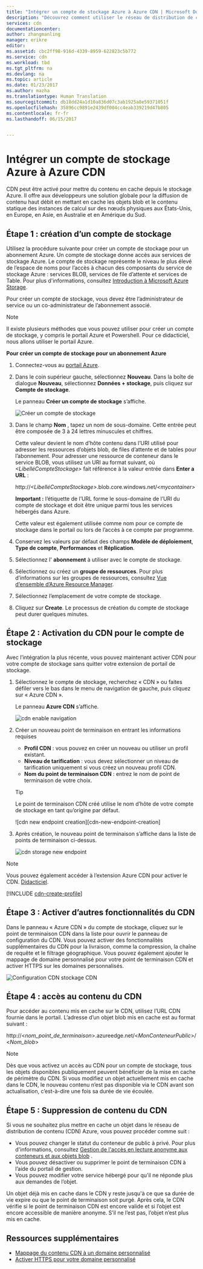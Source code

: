 ```yaml
---
title: "Intégrer un compte de stockage Azure à Azure CDN | Microsoft Docs"
description: "Découvrez comment utiliser le réseau de distribution de contenu (CDN) Azure pour diffuser du contenu haut débit en mettant en cache les objets blob à partir d’Azure Storage."
services: cdn
documentationcenter: 
author: zhangmanling
manager: erikre
editor: 
ms.assetid: cbc2ff98-916d-4339-8959-622823c5b772
ms.service: cdn
ms.workload: tbd
ms.tgt_pltfrm: na
ms.devlang: na
ms.topic: article
ms.date: 01/23/2017
ms.author: mazha
ms.translationtype: Human Translation
ms.sourcegitcommit: db18dd24a1d10a836d07c3ab1925a8e59371051f
ms.openlocfilehash: 35896cc9891e2439df004cc4eab339219d47b805
ms.contentlocale: fr-fr
ms.lasthandoff: 06/15/2017


---
```

# <a name="integrate-an-azure-storage-account-with-azure-cdn"></a>Intégrer un compte de stockage Azure à Azure CDN
CDN peut être activé pour mettre du contenu en cache depuis le stockage Azure. Il offre aux développeurs une solution globale pour la diffusion de contenu haut débit en mettant en cache les objets blob et le contenu statique des instances de calcul sur des nœuds physiques aux États-Unis, en Europe, en Asie, en Australie et en Amérique du Sud.

## <a name="step-1-create-a-storage-account"></a>Étape 1 : création d’un compte de stockage
Utilisez la procédure suivante pour créer un compte de stockage pour un abonnement Azure. Un compte de stockage donne accès aux services de stockage Azure. Le compte de stockage représente le niveau le plus élevé de l’espace de noms pour l’accès à chacun des composants du service de stockage Azure : services BLOB, services de file d’attente et services de Table. Pour plus d'informations, consultez [Introduction à Microsoft Azure Storage](../storage/storage-introduction.md).

Pour créer un compte de stockage, vous devez être l’administrateur de service ou un co-administrateur de l’abonnement associé.

> [!NOTE]
> Il existe plusieurs méthodes que vous pouvez utiliser pour créer un compte de stockage, y compris le portail Azure et Powershell.  Pour ce didacticiel, nous allons utiliser le portail Azure.  
> 
> 

**Pour créer un compte de stockage pour un abonnement Azure**

1. Connectez-vous au [portail Azure](https://portal.azure.com).
2. Dans le coin supérieur gauche, sélectionnez **Nouveau**. Dans la boîte de dialogue **Nouveau**, sélectionnez **Données + stockage**, puis cliquez sur **Compte de stockage**.
    
    Le panneau **Créer un compte de stockage** s’affiche.   

    ![Créer un compte de stockage][create-new-storage-account]  

3. Dans le champ **Nom** , tapez un nom de sous-domaine. Cette entrée peut être composée de 3 à 24 lettres minuscules et chiffres.
   
    Cette valeur devient le nom d’hôte contenu dans l’URI utilisé pour adresser les ressources d’objets blob, de files d’attente et de tables pour l’abonnement. Pour adresser une ressource de conteneur dans le service BLOB, vous utilisez un URI au format suivant, où *&lt;LibelléCompteStockage&gt;* fait référence à la valeur entrée dans **Enter a URL** :
   
    http://*&lt;LibelléCompteStockage&gt;*.blob.core.windows.net/*&lt;mycontainer&gt;*
   
    **Important :** l’étiquette de l’URL forme le sous-domaine de l’URI du compte de stockage et doit être unique parmi tous les services hébergés dans Azure.
   
    Cette valeur est également utilisée comme nom pour ce compte de stockage dans le portail ou lors de l’accès à ce compte par programme.
4. Conservez les valeurs par défaut des champs **Modèle de déploiement**, **Type de compte**, **Performances** et **Réplication**. 
5. Sélectionnez l' **abonnement** à utiliser avec le compte de stockage.
6. Sélectionnez ou créez un **groupe de ressources**.  Pour plus d’informations sur les groupes de ressources, consultez [Vue d’ensemble d’Azure Resource Manager](../azure-resource-manager/resource-group-overview.md#resource-groups).
7. Sélectionnez l’emplacement de votre compte de stockage.
8. Cliquez sur **Create**. Le processus de création du compte de stockage peut durer quelques minutes.

## <a name="step-2-enable-cdn-for-the-storage-account"></a>Étape 2 : Activation du CDN pour le compte de stockage

Avec l’intégration la plus récente, vous pouvez maintenant activer CDN pour votre compte de stockage sans quitter votre extension de portail de stockage. 

1. Sélectionnez le compte de stockage, recherchez « CDN » ou faites défiler vers le bas dans le menu de navigation de gauche, puis cliquez sur « Azure CDN ».
    
    Le panneau **Azure CDN** s’affiche.

    ![cdn enable navigation][cdn-enable-navigation]
    
2. Créer un nouveau point de terminaison en entrant les informations requises
    - **Profil CDN** : vous pouvez en créer un nouveau ou utiliser un profil existant.
    - **Niveau de tarification** : vous devez sélectionner un niveau de tarification uniquement si vous créez un nouveau profil CDN.
    - **Nom du point de terminaison CDN** : entrez le nom de point de terminaison de votre choix.

    > [!TIP]
    > Le point de terminaison CDN créé utilise le nom d’hôte de votre compte de stockage en tant qu’origine par défaut.

    ![cdn new endpoint creation][cdn-new-endpoint-creation]

3. Après création, le nouveau point de terminaison s’affiche dans la liste de points de terminaison ci-dessus.

    ![cdn storage new endpoint][cdn-storage-new-endpoint]

> [!NOTE]
> Vous pouvez également accéder à l’extension Azure CDN pour activer le CDN. [Didacticiel](#Tutorial-cdn-create-profile).
> 
> 

[!INCLUDE [cdn-create-profile](../../includes/cdn-create-profile.md)]  

## <a name="step-3-enable-additional-cdn-features"></a>Étape 3 : Activer d’autres fonctionnalités du CDN

Dans le panneau « Azure CDN » du compte de stockage, cliquez sur le point de terminaison CDN dans la liste pour ouvrir le panneau de configuration du CDN. Vous pouvez activer des fonctionnalités supplémentaires du CDN pour la livraison, comme la compression, la chaîne de requête et le filtrage géographique. Vous pouvez également ajouter le mappage de domaine personnalisé pour votre point de terminaison CDN et activer HTTPS sur les domaines personnalisés.
    
![Configuration CDN stockage CDN][cdn-storage-cdn-configuration]

## <a name="step-4-access-cdn-content"></a>Étape 4 : accès au contenu du CDN
Pour accéder au contenu mis en cache sur le CDN, utilisez l’URL CDN fournie dans le portail. L’adresse d’un objet blob mis en cache est au format suivant :

http://<*nom_point_de_terminaison*\>.azureedge.net/<*MonConteneurPublic*\>/<*Nom_blob*\>

> [!NOTE]
> Dès que vous activez un accès au CDN pour un compte de stockage, tous les objets disponibles publiquement peuvent bénéficier de la mise en cache de périmètre du CDN. Si vous modifiez un objet actuellement mis en cache dans le CDN, le nouveau contenu n’est pas disponible via le CDN avant son actualisation, c’est-à-dire une fois sa durée de vie écoulée.
> 
> 

## <a name="step-5-remove-content-from-the-cdn"></a>Étape 5 : Suppression de contenu du CDN
Si vous ne souhaitez plus mettre en cache un objet dans le réseau de distribution de contenu (CDN) Azure, vous pouvez procéder comme suit :

* Vous pouvez changer le statut du conteneur de public à privé. Pour plus d'informations, consultez [Gestion de l'accès en lecture anonyme aux conteneurs et aux objets blob](../storage/storage-manage-access-to-resources.md) .
* Vous pouvez désactiver ou supprimer le point de terminaison CDN à l’aide du portail de gestion.
* Vous pouvez modifier votre service hébergé pour qu’il ne réponde plus aux demandes de l’objet.

Un objet déjà mis en cache dans le CDN y reste jusqu'à ce que sa durée de vie expire ou que le point de terminaison soit purgé. Après cela, le CDN vérifie si le point de terminaison CDN est encore valide et si l’objet est encore accessible de manière anonyme. S’il ne l’est pas, l’objet n’est plus mis en cache.

## <a name="additional-resources"></a>Ressources supplémentaires
* [Mappage du contenu CDN à un domaine personnalisé](cdn-map-content-to-custom-domain.md)
* [Activer HTTPS pour votre domaine personnalisé](cdn-custom-ssl.md)

[create-new-storage-account]: ./media/cdn-create-a-storage-account-with-cdn/CDN_CreateNewStorageAcct.png
[cdn-enable-navigation]: ./media/cdn-create-a-storage-account-with-cdn/cdn-storage-new-endpoint-creation.png
[cdn-storage-new-endpoint]: ./media/cdn-create-a-storage-account-with-cdn/cdn-storage-new-endpoint-list.png
[cdn-storage-cdn-configuration]: ./media/cdn-create-a-storage-account-with-cdn/cdn-storage-endpoint-configuration.png 

